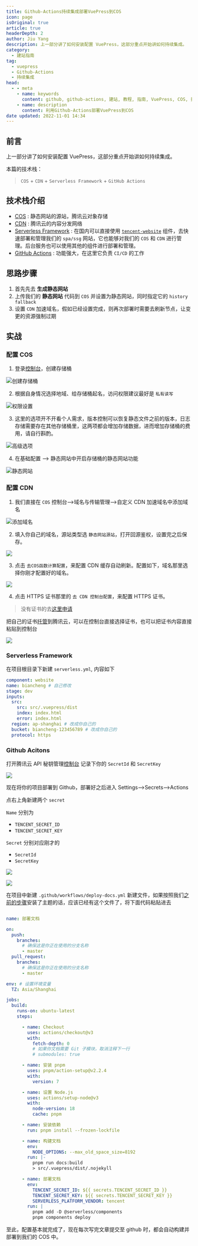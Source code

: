 ```yaml
---
title: Github-Actions持续集成部署VuePress到COS
icon: page
isOriginal: true
article: true
headerDepth: 2
author: Jiu Yang
description: 上一部分讲了如何安装配置 VuePress，这部分重点开始讲如何持续集成。
category:
  - 建站指南
tag:
  - vuepress
  - Github-Actions
  - 持续集成
head:
  - - meta
    - name: keywords
      content: github, github-actions, 建站, 教程, 指南, VuePress, COS, 持续集成, 自动部署
    - name: description
      content: 利用Github-Actions部署VuePress到COS
date updated: 2022-11-01 14:34
---
```


## 前言

上一部分讲了如何安装配置 VuePress，这部分重点开始讲如何持续集成。

本篇的技术栈：

> `COS` + `CDN` + `Serverless Framework` + `GitHub Actions`

## 技术栈介绍

- [COS](https://console.cloud.tencent.com/cos) : 静态网站的源站，腾讯云对象存储
- [CDN](https://console.cloud.tencent.com/cdn) : 腾讯云的内容分发网络
- [Serverless Framework](https://cn.serverless.com/) : 在国内可以直接使用 [`tencent-website`](https://github.com/serverless-components/tencent-website) 组件，去快速部署和管理我们的 `spa/ssg` 网站，它也能够对我们的 `COS` 和 `CDN` 进行管理。后台服务也可以使用其他的组件进行部署和管理。
- [GitHub Actions](https://docs.github.com/cn/actions) : 功能强大，在这里它负责 `CI/CD` 的工作

## 思路步骤

1. 首先先去 **生成静态网站**
2. 上传我们的 **静态网站** 代码到 `COS` 并设置为静态网站，同时指定它的 `history fallback`
3. 设置 `CDN` 加速域名，假如已经设置完成，则再次部署时需要去刷新节点，让变更的资源强制过期

## 实战

### 配置 COS

1. 登录[控制台](https://console.cloud.tencent.com/cos)，创建存储桶

![创建存储桶](https://static.iamjy.com/blog-images/20221101201636.png-webp)

2. 根据自身情况选择地域、给存储桶起名，访问权限建议最好是 `私有读写`

![权限设置](https://static.iamjy.com/blog-images/20221101202051.png-webp)

3. 这里的选项开不开看个人需求，版本控制可以恢复静态文件之前的版本，日志存储需要存在其他存储桶里，这两项都会增加存储数据，进而增加存储桶的费用，请自行斟酌。

![高级选项](https://static.iamjy.com/blog-images/20221101202253.png-webp)

4. 在基础配置 --> 静态网站中开启存储桶的静态网站功能

![静态网站](https://static.iamjy.com/blog-images/20221101202942.png-webp)

### 配置 CDN

1. 我们直接在 `COS` 控制台-->域名与传输管理-->自定义 CDN 加速域名中添加域名

![添加域名](https://static.iamjy.com/blog-images/20221101203454.png-webp)

2. 填入你自己的域名，源站类型选 `静态网站源站`，打开回源鉴权，设置完之后保存。

![](https://static.iamjy.com/blog-images/20221101204152.png-webp)

3. 点击 `去COS函数计算配置`，来配置 CDN 缓存自动刷新。配置如下，域名那里选择你刚才配置好的域名。

![](https://static.iamjy.com/blog-images/20221101205550.png-webp)

4. 点击  HTTPS 证书那里的 `去 CDN 控制台配置`，来配置 HTTPS 证书。
>没有证书的去[这里申请](https://freessl.cn/)

把自己的证书[托管](https://console.cloud.tencent.com/ssl)到腾讯云，可以在控制台直接选择证书，也可以把证书内容直接粘贴到控制台

![](https://static.iamjy.com/blog-images/20221101210229.png-webp)

### Serverless Framework

在项目根目录下新建 `serverless.yml`, 内容如下

```yml
component: website
name: biancheng # 自己修改
stage: dev
inputs:
  src:
    src: src/.vuepress/dist
    index: index.html
    error: index.html
  region: ap-shanghai # 改成你自己的
  bucket: biancheng-123456789 # 改成你自己的
  protocol: https
```

### Github Acitons

打开腾讯云 API 秘钥管理[控制台](https://console.cloud.tencent.com/cam/capi)
记录下你的 `SecretId` 和 `SecretKey`

![](https://static.iamjy.com/blog-images/20221101223656.png-webp)

现在将你的项目部署到 Github，部署好之后进入 Settings-->Secrets-->Actions

点右上角新建两个 `secret`

`Name` 分别为 
- `TENCENT_SECRET_ID`
- `TENCENT_SECRET_KEY`

`Secret` 分别对应刚才的
- `SecretId`
- `SecretKey`

![](https://static.iamjy.com/blog-images/20221101224233.png-webp)



![](https://static.iamjy.com/blog-images/20221101223313.png-webp)

在项目中新建 `.github/workflows/deploy-docs.yml` 新建文件，如果按照我们[之前的步骤](http://localhost:8080/this-website/vuepress.html#%E5%AE%89%E8%A3%85)安装了主题的话，应该已经有这个文件了，将下面代码粘贴进去

```yml

name: 部署文档

on:
  push:
    branches:
      # 确保这是你正在使用的分支名称
      - master
  pull_request:
    branches:
      # 确保这是你正在使用的分支名称
      - master

env: # 设置环境变量
  TZ: Asia/Shanghai

jobs:
  build:
    runs-on: ubuntu-latest
    steps:

      - name: Checkout
        uses: actions/checkout@v3
        with:
          fetch-depth: 0
          # 如果你文档需要 Git 子模块，取消注释下一行
          # submodules: true

      - name: 安装 pnpm
        uses: pnpm/action-setup@v2.2.4
        with:
          version: 7

      - name: 设置 Node.js
        uses: actions/setup-node@v3
        with:
          node-version: 18
          cache: pnpm

      - name: 安装依赖
        run: pnpm install --frozen-lockfile

      - name: 构建文档
        env:
          NODE_OPTIONS: --max_old_space_size=8192
        run: |-
          pnpm run docs:build
          > src/.vuepress/dist/.nojekyll

      - name: 部署文档
        env:
          TENCENT_SECRET_ID: ${{ secrets.TENCENT_SECRET_ID }}
          TENCENT_SECRET_KEY: ${{ secrets.TENCENT_SECRET_KEY }}
          SERVERLESS_PLATFORM_VENDOR: tencent
        run: |
          pnpm add -D @serverless/components
          pnpm components deploy
```

至此，配置基本就完成了，现在每次写完文章提交至 github 时，都会自动构建并部署到我们的 COS 中。